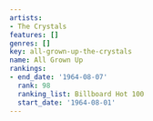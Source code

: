 ```yaml
---
artists:
- The Crystals
features: []
genres: []
key: all-grown-up-the-crystals
name: All Grown Up
rankings:
- end_date: '1964-08-07'
  rank: 98
  ranking_list: Billboard Hot 100
  start_date: '1964-08-01'
---
```


